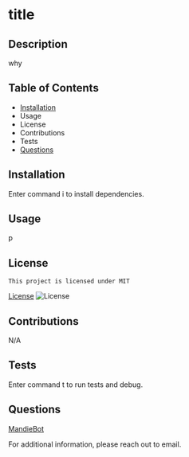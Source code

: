 # title
  ## Description 
  why
  ## Table of Contents
  * [Installation](#Installation)
  * Usage 
  * License
  * Contributions
  * Tests
  * [Questions](#Questions)

  ## Installation
  Enter command i to install dependencies.
  ## Usage
  p 
  ## License
    This project is licensed under MIT
  [License](#License)
  ![License](https://img.shields.io/badge/License-MIT-blue.svg)

  ## Contributions
  N/A
  ## Tests
  Enter command t to run tests and debug.
  ## Questions
  [MandieBot](https://github.com/MandieBot)

  For additional information, please reach out to email.
  